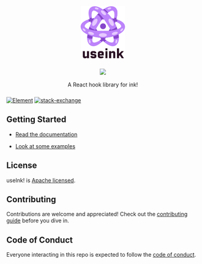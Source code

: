 <div align="center" style="margin-bottom: 24px;">
  <img src="./useink-logo.svg" alt="ink!" height="136" />

</div>

<div align="center" style="margin-bottom: 24px;">
  <a style="padding-top: 20px;" href="https://www.npmjs.com/package/useink">
    <img src="https://img.shields.io/npm/v/useink?colorA=BC83FB&colorB=8747CC&style=flat&label=Version" />
  </a>

  A React hook library for ink!
</div>

[![Element][k1]][k2] [![stack-exchange][s1]][s2]

[k1]: https://img.shields.io/badge/matrix-chat-brightgreen.svg?colorA=BC83FB&colorB=8747CC&style=flat
[k2]: https://matrix.to/#/#useink:parity.io

[s1]:
https://img.shields.io/badge/click-white.svg?logo=StackExchange&label=useink%20Support%20on%20StackExchange&colorA=BC83FB&colorB=8747CC
[s2]: https://substrate.stackexchange.com/questions/tagged/useink?tab=Votes


## Getting Started

* [Read the documentation](https://use.ink/frontend/overview)

* [Look at some examples](https://github.com/paritytech/useink-kitchen-sink)

## License

useInk! is [Apache licensed](LICENSE).

## Contributing

Contributions are welcome and appreciated! Check out the
[contributing guide](CONTRIBUTING.md) before you dive in.

## Code of Conduct

Everyone interacting in this repo is expected to follow the
[code of conduct](CODE_OF_CONDUCT.md).
